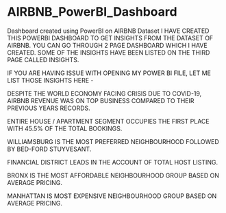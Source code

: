 # AIRBNB_PowerBI_Dashboard
Dashboard created using PowerBI on AIRBNB Dataset
I HAVE CREATED THIS POWERBI DASHBOARD TO GET INSIGHTS FROM THE DATASET OF AIRBNB.
YOU CAN GO THROUGH 2 PAGE DASHBOARD WHICH I HAVE CREATED. SOME OF THE INSIGHTS HAVE BEEN LISTED ON THE THIRD PAGE CALLED INSIGHTS. 

IF YOU ARE HAVING ISSUE WITH OPENING MY POWER BI FILE, LET ME LIST THOSE INSIGHTS HERE -

  DESPITE THE WORLD ECONOMY FACING CRISIS DUE TO COVID-19, AIRBNB REVENUE WAS ON TOP BUSINESS COMPARED TO THEIR PREVIOUS YEARS RECORDS.

  ENTIRE HOUSE / APARTMENT SEGMENT OCCUPIES THE FIRST PLACE WITH 45.5% OF THE TOTAL BOOKINGS.

  WILLIAMSBURG IS THE MOST PREFERRED NEIGHBOURHOOD FOLLOWED BY BED-FORD STUYVESANT.

  FINANCIAL DISTRICT LEADS IN THE ACCOUNT OF TOTAL HOST LISTING.

  BRONX IS THE MOST AFFORDABLE NEIGHBOURHOOD GROUP BASED ON AVERAGE PRICING.

  MANHATTAN IS MOST EXPENSIVE NEIGHBOURHOOD GROUP BASED ON AVERAGE PRICING.
